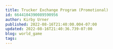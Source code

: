 ```yaml
---
title: Trucker Exchange Program (Promotional)
id: 6644104390089590956
author: Kirby Urner
published: 2022-08-16T21:40:00.004-07:00
updated: 2022-08-16T21:40:36.739-07:00
blog: world_game
tags: 
---
```


